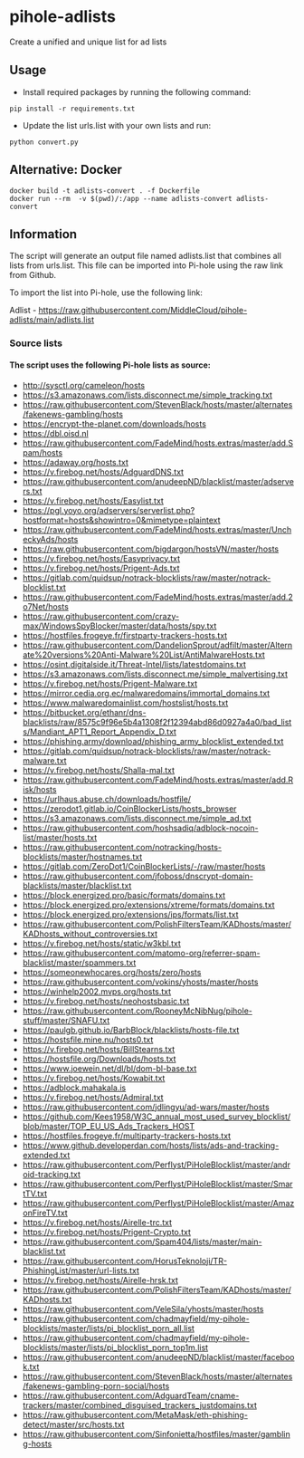 # pihole-adlists
Create a unified and unique list for ad lists


## Usage

- Install required packages by running the following command:

```
pip install -r requirements.txt
```

- Update the list urls.list with your own lists and run:

```
python convert.py
```

## Alternative: Docker

```
docker build -t adlists-convert . -f Dockerfile
docker run --rm  -v $(pwd)/:/app --name adlists-convert adlists-convert
```

## Information

The script will generate an output file named adlists.list that combines all lists from urls.list. This file can be imported into Pi-hole using the raw link from Github.

To import the list into Pi-hole, use the following link:

Adlist - https://raw.githubusercontent.com/MiddleCloud/pihole-adlists/main/adlists.list


### Source lists

#### The script uses the following Pi-hole lists as source:

* http://sysctl.org/cameleon/hosts
* https://s3.amazonaws.com/lists.disconnect.me/simple_tracking.txt
* https://raw.githubusercontent.com/StevenBlack/hosts/master/alternates/fakenews-gambling/hosts
* https://encrypt-the-planet.com/downloads/hosts
* https://dbl.oisd.nl
* https://raw.githubusercontent.com/FadeMind/hosts.extras/master/add.Spam/hosts
* https://adaway.org/hosts.txt
* https://v.firebog.net/hosts/AdguardDNS.txt
* https://raw.githubusercontent.com/anudeepND/blacklist/master/adservers.txt
* https://v.firebog.net/hosts/Easylist.txt
* https://pgl.yoyo.org/adservers/serverlist.php?hostformat=hosts&showintro=0&mimetype=plaintext
* https://raw.githubusercontent.com/FadeMind/hosts.extras/master/UncheckyAds/hosts
* https://raw.githubusercontent.com/bigdargon/hostsVN/master/hosts
* https://v.firebog.net/hosts/Easyprivacy.txt
* https://v.firebog.net/hosts/Prigent-Ads.txt
* https://gitlab.com/quidsup/notrack-blocklists/raw/master/notrack-blocklist.txt
* https://raw.githubusercontent.com/FadeMind/hosts.extras/master/add.2o7Net/hosts
* https://raw.githubusercontent.com/crazy-max/WindowsSpyBlocker/master/data/hosts/spy.txt
* https://hostfiles.frogeye.fr/firstparty-trackers-hosts.txt
* https://raw.githubusercontent.com/DandelionSprout/adfilt/master/Alternate%20versions%20Anti-Malware%20List/AntiMalwareHosts.txt
* https://osint.digitalside.it/Threat-Intel/lists/latestdomains.txt
* https://s3.amazonaws.com/lists.disconnect.me/simple_malvertising.txt
* https://v.firebog.net/hosts/Prigent-Malware.txt
* https://mirror.cedia.org.ec/malwaredomains/immortal_domains.txt
* https://www.malwaredomainlist.com/hostslist/hosts.txt
* https://bitbucket.org/ethanr/dns-blacklists/raw/8575c9f96e5b4a1308f2f12394abd86d0927a4a0/bad_lists/Mandiant_APT1_Report_Appendix_D.txt
* https://phishing.army/download/phishing_army_blocklist_extended.txt
* https://gitlab.com/quidsup/notrack-blocklists/raw/master/notrack-malware.txt
* https://v.firebog.net/hosts/Shalla-mal.txt
* https://raw.githubusercontent.com/FadeMind/hosts.extras/master/add.Risk/hosts
* https://urlhaus.abuse.ch/downloads/hostfile/
* https://zerodot1.gitlab.io/CoinBlockerLists/hosts_browser
* https://s3.amazonaws.com/lists.disconnect.me/simple_ad.txt
* https://raw.githubusercontent.com/hoshsadiq/adblock-nocoin-list/master/hosts.txt
* https://raw.githubusercontent.com/notracking/hosts-blocklists/master/hostnames.txt
* https://gitlab.com/ZeroDot1/CoinBlockerLists/-/raw/master/hosts
* https://raw.githubusercontent.com/jfoboss/dnscrypt-domain-blacklists/master/blacklist.txt
* https://block.energized.pro/basic/formats/domains.txt
* https://block.energized.pro/extensions/xtreme/formats/domains.txt
* https://block.energized.pro/extensions/ips/formats/list.txt
* https://raw.githubusercontent.com/PolishFiltersTeam/KADhosts/master/KADhosts_without_controversies.txt
* https://v.firebog.net/hosts/static/w3kbl.txt
* https://raw.githubusercontent.com/matomo-org/referrer-spam-blacklist/master/spammers.txt
* https://someonewhocares.org/hosts/zero/hosts
* https://raw.githubusercontent.com/vokins/yhosts/master/hosts
* https://winhelp2002.mvps.org/hosts.txt
* https://v.firebog.net/hosts/neohostsbasic.txt
* https://raw.githubusercontent.com/RooneyMcNibNug/pihole-stuff/master/SNAFU.txt
* https://paulgb.github.io/BarbBlock/blacklists/hosts-file.txt
* https://hostsfile.mine.nu/hosts0.txt
* https://v.firebog.net/hosts/BillStearns.txt
* https://hostsfile.org/Downloads/hosts.txt
* https://www.joewein.net/dl/bl/dom-bl-base.txt
* https://v.firebog.net/hosts/Kowabit.txt
* https://adblock.mahakala.is
* https://v.firebog.net/hosts/Admiral.txt
* https://raw.githubusercontent.com/jdlingyu/ad-wars/master/hosts
* https://github.com/Kees1958/W3C_annual_most_used_survey_blocklist/blob/master/TOP_EU_US_Ads_Trackers_HOST
* https://hostfiles.frogeye.fr/multiparty-trackers-hosts.txt
* https://www.github.developerdan.com/hosts/lists/ads-and-tracking-extended.txt
* https://raw.githubusercontent.com/Perflyst/PiHoleBlocklist/master/android-tracking.txt
* https://raw.githubusercontent.com/Perflyst/PiHoleBlocklist/master/SmartTV.txt
* https://raw.githubusercontent.com/Perflyst/PiHoleBlocklist/master/AmazonFireTV.txt
* https://v.firebog.net/hosts/Airelle-trc.txt
* https://v.firebog.net/hosts/Prigent-Crypto.txt
* https://raw.githubusercontent.com/Spam404/lists/master/main-blacklist.txt
* https://raw.githubusercontent.com/HorusTeknoloji/TR-PhishingList/master/url-lists.txt
* https://v.firebog.net/hosts/Airelle-hrsk.txt
* https://raw.githubusercontent.com/PolishFiltersTeam/KADhosts/master/KADhosts.txt
* https://raw.githubusercontent.com/VeleSila/yhosts/master/hosts
* https://raw.githubusercontent.com/chadmayfield/my-pihole-blocklists/master/lists/pi_blocklist_porn_all.list
* https://raw.githubusercontent.com/chadmayfield/my-pihole-blocklists/master/lists/pi_blocklist_porn_top1m.list
* https://raw.githubusercontent.com/anudeepND/blacklist/master/facebook.txt
* https://raw.githubusercontent.com/StevenBlack/hosts/master/alternates/fakenews-gambling-porn-social/hosts
* https://raw.githubusercontent.com/AdguardTeam/cname-trackers/master/combined_disguised_trackers_justdomains.txt
* https://raw.githubusercontent.com/MetaMask/eth-phishing-detect/master/src/hosts.txt
* https://raw.githubusercontent.com/Sinfonietta/hostfiles/master/gambling-hosts

